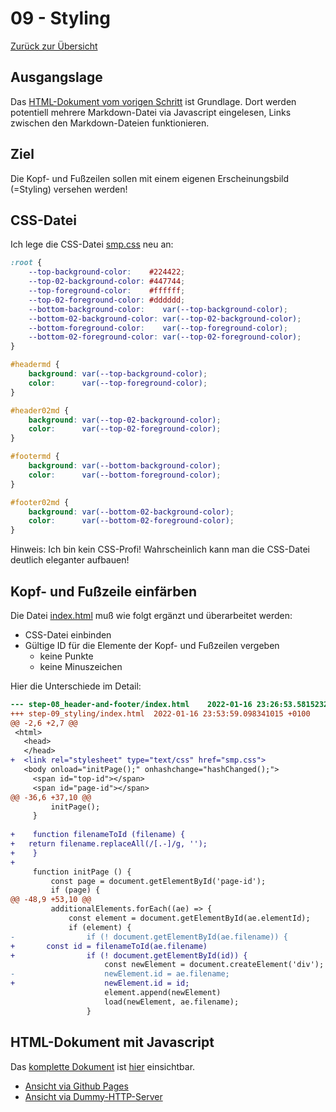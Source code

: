 09 - Styling
============

[Zurück zur Übersicht][MAIN]

Ausgangslage
------------

Das [HTML-Dokument vom vorigen Schritt][BASE] ist Grundlage.
Dort werden potentiell mehrere Markdown-Datei via Javascript eingelesen,
Links zwischen den Markdown-Dateien funktionieren.

Ziel
----

Die Kopf- und Fußzeilen sollen mit einem eigenen Erscheinungsbild
(=Styling) versehen werden!

CSS-Datei
---------

Ich lege die CSS-Datei [smp.css](smp.css) neu an:

```css
:root {
    --top-background-color:    #224422;
    --top-02-background-color: #447744;
    --top-foreground-color:    #ffffff;
    --top-02-foreground-color: #dddddd;
    --bottom-background-color:    var(--top-background-color);
    --bottom-02-background-color: var(--top-02-background-color);
    --bottom-foreground-color:    var(--top-foreground-color);
    --bottom-02-foreground-color: var(--top-02-foreground-color);
}

#headermd {
    background: var(--top-background-color);
    color:      var(--top-foreground-color);
}

#header02md {
    background: var(--top-02-background-color);
    color:      var(--top-02-foreground-color);
}

#footermd {
    background: var(--bottom-background-color);
    color:      var(--bottom-foreground-color);
}

#footer02md {
    background: var(--bottom-02-background-color);
    color:      var(--bottom-02-foreground-color);
}
```

Hinweis: Ich bin kein CSS-Profi! Wahrscheinlich kann
man die CSS-Datei deutlich eleganter aufbauen!

Kopf- und Fußzeile einfärben
----------------------------

Die Datei [index.html][INDEXHTML] muß wie folgt ergänzt und überarbeitet werden:

- CSS-Datei einbinden
- Gültige ID für die Elemente der Kopf- und Fußzeilen vergeben
    - keine Punkte
    - keine Minuszeichen

Hier die Unterschiede im Detail:

```diff
--- step-08_header-and-footer/index.html	2022-01-16 23:26:53.581523299 +0100
+++ step-09_styling/index.html	2022-01-16 23:53:59.098341015 +0100
@@ -2,6 +2,7 @@
 <html>
   <head>
   </head>
+  <link rel="stylesheet" type="text/css" href="smp.css">
   <body onload="initPage();" onhashchange="hashChanged();">
     <span id="top-id"></span>
     <span id="page-id"></span>
@@ -36,6 +37,10 @@
         initPage();
     }
 
+    function filenameToId (filename) {
+	return filename.replaceAll(/[.-]/g, '');
+    }
+    
     function initPage () {
         const page = document.getElementById('page-id');
         if (page) {
@@ -48,9 +53,10 @@
         additionalElements.forEach((ae) => {
             const element = document.getElementById(ae.elementId);
             if (element) {
-                if (! document.getElementById(ae.filename)) {
+		const id = filenameToId(ae.filename)
+                if (! document.getElementById(id)) {
                     const newElement = document.createElement('div');
-                    newElement.id = ae.filename;
+                    newElement.id = id;
                     element.append(newElement)
                     load(newElement, ae.filename);
                 }
```

HTML-Dokument mit Javascript
----------------------------

Das [komplette Dokument][INDEXHTML] ist [hier][INDEXHTML] einsichtbar.

- [Ansicht via Github Pages][RESULT]
- [Ansicht via Dummy-HTTP-Server][LOCALHOST]

[MAIN]:      ../README.md
[BASE]:      ../step-08_header-and-footer/index.html
[INDEXHTML]: index.html
[LOCALHOST]: http://localhost:8000
[RESULT]:    https://uli-heller.github.io/static-markdown-publisher/step-09_styling/index.html
[PAGEMD]:    page.md
[AOPMD]:     another-page.md
[INDEXMD]:   index.md
